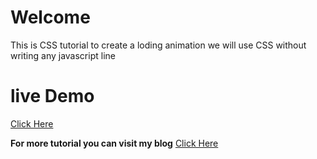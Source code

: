 # Welcome 

This is CSS tutorial to create a loding animation 
we will use CSS without writing any javascript line

# live Demo 
[Click Here](https://codepen.io/MJK/pen/wzZZZx)

**For more tutorial you can visit my blog**
[Click Here](https://mohammed-jaffer.blogspot.com)



